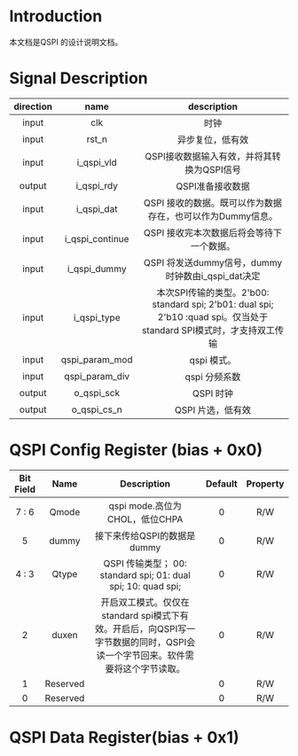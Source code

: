# Introduction
本文档是QSPI 的设计说明文档。
# Signal Description
 | direction|name | description|
 |:---:|:---:|:----------:|
 |input| clk|时钟|
 |input| rst_n|异步复位，低有效|
 |input|i_qspi_vld| QSPI接收数据输入有效，并将其转换为QSPI信号|
 |output|i_qspi_rdy|QSPI准备接收数据|
 |input|i_qspi_dat| QSPI 接收的数据。既可以作为数据存在，也可以作为Dummy信息。|
 |input|i_qspi_continue| QSPI 接收完本次数据后将会等待下一个数据。|
 |input|i_qspi_dummy|QSPI 将发送dummy信号，dummy时钟数由i_qspi_dat决定|
 |input|i_qspi_type|本次SPI传输的类型。2'b00: standard spi; 2'b01: dual spi; 2'b10 :quad spi。仅当处于standard SPI模式时，才支持双工传输|
 |input|qspi_param_mod|qspi 模式。|
 |input|qspi_param_div|qspi 分频系数|
 |output|o_qspi_sck| QSPI 时钟|
 |output|o_qspi_cs_n| QSPI 片选，低有效|
 
# QSPI Config Register (bias + 0x0)
|Bit Field| Name | Description| Default |Property|
|:-------:|:----:|:----------:|:-------:|:------:|
| 7 : 6   |Qmode |qspi mode.高位为CHOL，低位CHPA |0| R/W|
| 5       |dummy |接下来传给QSPI的数据是dummy|0| R/W |
| 4 : 3   |Qtype | QSPI 传输类型； 00: standard spi; 01: dual spi; 10: quad spi;|0| R/W |
| 2       |duxen |开启双工模式。仅仅在standard spi模式下有效。开启后，向QSPI写一字节数据的同时，QSPI会读一个字节回来。软件需要将这个字节读取。| 0 | R/W |
| 1       |Reserved | | 0| R/W |
|0        |Reserved| | 0| R/W|

# QSPI  Data Register(bias + 0x1)

<!-- # QSPI Write Data Register(bias + 0x2) -->
